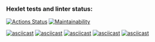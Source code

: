 ### Hexlet tests and linter status:
[![Actions Status](https://github.com/nikbyar/python-project-lvl1/workflows/hexlet-check/badge.svg)](https://github.com/nikbyar/python-project-lvl1/actions)
[![Maintainability](https://api.codeclimate.com/v1/badges/1f20f4e73e1e4ba1594f/maintainability)](https://codeclimate.com/github/nikbyar/python-project-lvl1/maintainability)



[![asciicast](https://asciinema.org/a/567569.svg)](https://asciinema.org/a/567569)
[![asciicast](https://asciinema.org/a/567816.svg)](https://asciinema.org/a/567816)
[![asciicast](https://asciinema.org/a/567836.svg)](https://asciinema.org/a/567836)
[![asciicast](https://asciinema.org/a/567859.svg)](https://asciinema.org/a/567859)
[![asciicast](https://asciinema.org/a/567866.svg)](https://asciinema.org/a/567866)
